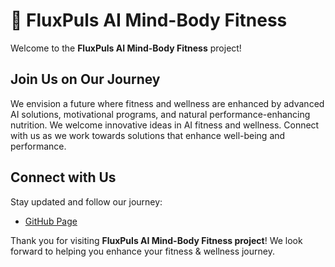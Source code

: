 # 🌟 FluxPuls AI Mind-Body Fitness

Welcome to the **FluxPuls AI Mind-Body Fitness** project!


## Join Us on Our Journey

We envision a future where fitness and wellness are enhanced by advanced AI solutions, motivational programs, and natural performance-enhancing nutrition. We welcome innovative ideas in AI fitness and wellness. Connect with us as we work towards solutions that enhance well-being and performance.


## Connect with Us

Stay updated and follow our journey:

- [GitHub Page](https://fluxpuls.github.io/AIfitness.github.io/)

Thank you for visiting **FluxPuls AI Mind-Body Fitness project**! We look forward to helping you enhance your fitness & wellness journey.
